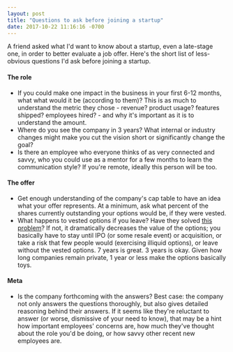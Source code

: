 ```yaml
---
layout: post
title: "Questions to ask before joining a startup"
date: 2017-10-22 11:16:16 -0700
---
```


A friend asked what I'd want to know about a startup, even a late-stage one, in order to better evaluate a job offer. Here's the short list of less-obvious questions I'd ask before joining a startup.

#### The role

* If you could make one impact in the business in your first 6-12 months, what what would it be (according to them)? This is as much to understand the metric they chose - revenue? product usage? features shipped? employees hired? - and why it's important as it is to understand the amount.
* Where do you see the company in 3 years? What internal or industry changes might make you cut the vision short or significantly change the goal?
* Is there an employee who everyone thinks of as very connected and savvy, who you could use as a mentor for a few months to learn the communication style? If you're remote, ideally this person will be too.

#### The offer

* Get enough understanding of the company's cap table to have an idea what your offer represents. At a minimum, ask what percent of the shares currently outstanding your options would be, if they were vested.
* What happens to vested options if you leave? Have they solved [this](http://www.businessinsider.com/pinterest-will-let-employees-exercise-options-for-seven-years-after-leaving-2015-3) [problem](https://news.ycombinator.com/item?id=9253497)? If not, it dramatically decreases the value of the options; you basically have to stay until IPO (or some resale event) or acquisition, or take a risk that few people would (exercising illiquid options), or leave without the vested options. 7 years is great. 3 years is okay. Given how long companies remain private, 1 year or less make the options basically toys.

#### Meta

* Is the company forthcoming with the answers? Best case: the company not only answers the questions thoroughly, but also gives detailed reasoning behind their answers. If it seems like they're reluctant to answer (or worse, dismissive of your need to know), that may be a hint how important employees' concerns are, how much they've thought about the role you'd be doing, or how savvy other recent new employees are.
